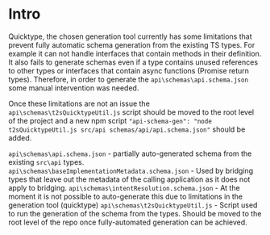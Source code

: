 # Intro

Quicktype, the chosen generation tool currently has some limitations that prevent fully automatic schema generation from the existing TS types. For example it can not handle interfaces that contain methods in their definition. It also fails to generate schemas even if a type contains unused references to other types or interfaces that contain async functions (Promise return types). Therefore, in order to generate the `api\schemas\api.schema.json` some manual intervention was needed.

Once these limitations are not an issue the `api\schemas\t2sQuicktypeUtil.js` script should be moved to the root level of the project and a new npm script `"api-schema-gen": "node t2sQuicktypeUtil.js src/api schemas/api/api.schema.json"` should be added.

`api\schemas\api.schema.json` - partially auto-generated schema from the existing `src\api` types.
`api\schemas\baseImplementationMetadata.schema.json` - Used by bridging types that leave out the metadata of the calling application as it does not apply to bridging.
`api\schemas\intentResolution.schema.json` - At the moment it is not possible to auto-generate this due to limitations in the generation tool (quicktype)
`api\schemas\t2sQuicktypeUtil.js` - Script used to run the generation of the schema from the types. Should be moved to the root level of the repo once fully-automated generation can be achieved.
